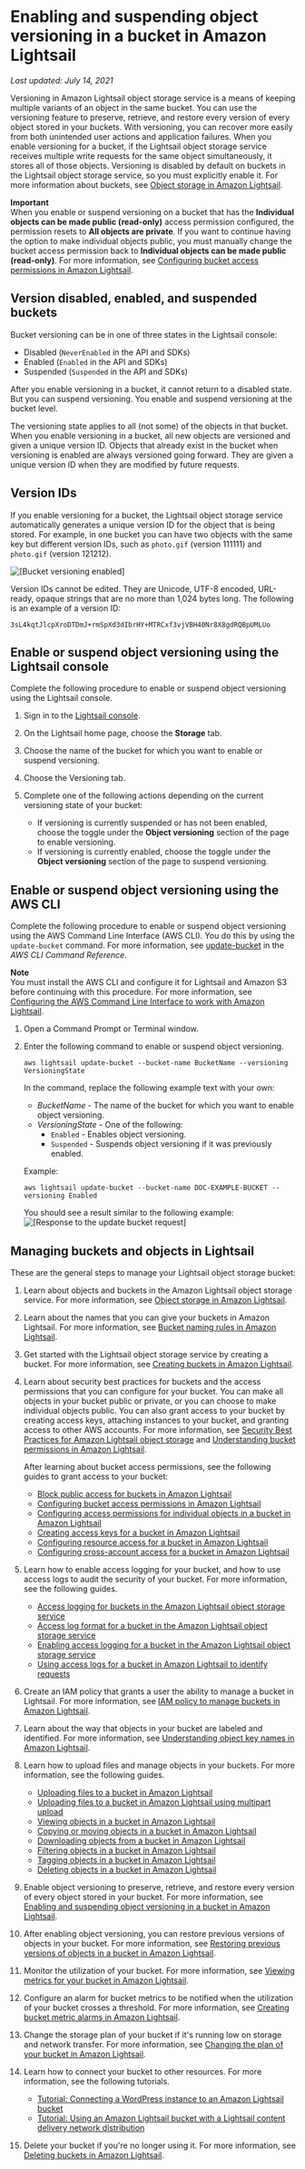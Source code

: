 # Enabling and suspending object versioning in a bucket in Amazon Lightsail<a name="amazon-lightsail-managing-bucket-object-versioning"></a>

 *Last updated: July 14, 2021* 

Versioning in Amazon Lightsail object storage service is a means of keeping multiple variants of an object in the same bucket\. You can use the versioning feature to preserve, retrieve, and restore every version of every object stored in your buckets\. With versioning, you can recover more easily from both unintended user actions and application failures\. When you enable versioning for a bucket, if the Lightsail object storage service receives multiple write requests for the same object simultaneously, it stores all of those objects\. Versioning is disabled by default on buckets in the Lightsail object storage service, so you must explicitly enable it\. For more information about buckets, see [Object storage in Amazon Lightsail](buckets-in-amazon-lightsail.md)\.

**Important**  
When you enable or suspend versioning on a bucket that has the **Individual objects can be made public \(read\-only\)** access permission configured, the permission resets to **All objects are private**\. If you want to continue having the option to make individual objects public, you must manually change the bucket access permission back to **Individual objects can be made public \(read\-only\)**\. For more information, see [Configuring bucket access permissions in Amazon Lightsail](amazon-lightsail-configuring-bucket-permissions.md)\.

## Version disabled, enabled, and suspended buckets<a name="version-disabled-enabled-suspended-buckets"></a>

Bucket versioning can be in one of three states in the Lightsail console:
+ Disabled \(`NeverEnabled` in the API and SDKs\)
+ Enabled \(`Enabled` in the API and SDKs\)
+ Suspended \(`Suspended` in the API and SDKs\)

After you enable versioning in a bucket, it cannot return to a disabled state\. But you can suspend versioning\. You enable and suspend versioning at the bucket level\.

The versioning state applies to all \(not some\) of the objects in that bucket\. When you enable versioning in a bucket, all new objects are versioned and given a unique version ID\. Objects that already exist in the bucket when versioning is enabled are always versioned going forward\. They are given a unique version ID when they are modified by future requests\.

## Version IDs<a name="bucket-object-version-ids"></a>

If you enable versioning for a bucket, the Lightsail object storage service automatically generates a unique version ID for the object that is being stored\. For example, in one bucket you can have two objects with the same key but different version IDs, such as `photo.gif` \(version 111111\) and `photo.gif` \(version 121212\)\.

![\[Bucket versioning enabled\]](https://d9yljz1nd5001.cloudfront.net/en_us/1490b6b36a8ed9d4b2232825b79c8222/images/amazon-lightsail-bucket-versioning-versioning-enabled.png)

Version IDs cannot be edited\. They are Unicode, UTF\-8 encoded, URL\-ready, opaque strings that are no more than 1,024 bytes long\. The following is an example of a version ID:

```
3sL4kqtJlcpXroDTDmJ+rmSpXd3dIbrHY+MTRCxf3vjVBH40Nr8X8gdRQBpUMLUo
```

## Enable or suspend object versioning using the Lightsail console<a name="enable-dsable-bucket-object-versioning-lightsail-console"></a>

Complete the following procedure to enable or suspend object versioning using the Lightsail console\.

1. Sign in to the [Lightsail console](https://lightsail.aws.amazon.com/)\.

1. On the Lightsail home page, choose the **Storage** tab\.

1. Choose the name of the bucket for which you want to enable or suspend versioning\.

1. Choose the Versioning tab\.

1. Complete one of the following actions depending on the current versioning state of your bucket:
   + If versioning is currently suspended or has not been enabled, choose the toggle under the **Object versioning** section of the page to enable versioning\.
   + If versioning is currently enabled, choose the toggle under the **Object versioning** section of the page to suspend versioning\.

## Enable or suspend object versioning using the AWS CLI<a name="enable-dsable-bucket-object-versioning-aws-cli"></a>

Complete the following procedure to enable or suspend object versioning using the AWS Command Line Interface \(AWS CLI\)\. You do this by using the `update-bucket` command\. For more information, see [update\-bucket](https://docs.aws.amazon.com/cli/latest/reference/lightsail/update-bucket.html) in the *AWS CLI Command Reference*\.

**Note**  
You must install the AWS CLI and configure it for Lightsail and Amazon S3 before continuing with this procedure\. For more information, see [Configuring the AWS Command Line Interface to work with Amazon Lightsail](lightsail-how-to-set-up-and-configure-aws-cli.md)\.

1. Open a Command Prompt or Terminal window\.

1. Enter the following command to enable or suspend object versioning\.

   ```
   aws lightsail update-bucket --bucket-name BucketName --versioning VersioningState
   ```

   In the command, replace the following example text with your own:
   + *BucketName* \- The name of the bucket for which you want to enable object versioning\.
   + *VersioningState* \- One of the following:
     + `Enabled` \- Enables object versioning\.
     + `Suspended` \- Suspends object versioning if it was previously enabled\.

   Example:

   ```
   aws lightsail update-bucket --bucket-name DOC-EXAMPLE-BUCKET --versioning Enabled
   ```

   You should see a result similar to the following example:  
![\[Response to the update bucket request\]](https://d9yljz1nd5001.cloudfront.net/en_us/1490b6b36a8ed9d4b2232825b79c8222/images/amazon-lightsail-update-bucket-objects-versioning-cli.png)

## Managing buckets and objects in Lightsail<a name="versioning-managing-buckets-and-objects"></a>

These are the general steps to manage your Lightsail object storage bucket:

1. Learn about objects and buckets in the Amazon Lightsail object storage service\. For more information, see [Object storage in Amazon Lightsail](buckets-in-amazon-lightsail.md)\.

1. Learn about the names that you can give your buckets in Amazon Lightsail\. For more information, see [Bucket naming rules in Amazon Lightsail](bucket-naming-rules-in-amazon-lightsail.md)\.

1. Get started with the Lightsail object storage service by creating a bucket\. For more information, see [Creating buckets in Amazon Lightsail](amazon-lightsail-creating-buckets.md)\.

1. Learn about security best practices for buckets and the access permissions that you can configure for your bucket\. You can make all objects in your bucket public or private, or you can choose to make individual objects public\. You can also grant access to your bucket by creating access keys, attaching instances to your bucket, and granting access to other AWS accounts\. For more information, see [Security Best Practices for Amazon Lightsail object storage](amazon-lightsail-bucket-security-best-practices.md) and [Understanding bucket permissions in Amazon Lightsail](amazon-lightsail-understanding-bucket-permissions.md)\.

   After learning about bucket access permissions, see the following guides to grant access to your bucket:
   + [Block public access for buckets in Amazon Lightsail](amazon-lightsail-block-public-access-for-buckets.md)
   + [Configuring bucket access permissions in Amazon Lightsail](amazon-lightsail-configuring-bucket-permissions.md)
   + [Configuring access permissions for individual objects in a bucket in Amazon Lightsail](amazon-lightsail-configuring-individual-object-access.md)
   + [Creating access keys for a bucket in Amazon Lightsail](amazon-lightsail-creating-bucket-access-keys.md)
   + [Configuring resource access for a bucket in Amazon Lightsail](amazon-lightsail-configuring-bucket-resource-access.md)
   + [Configuring cross\-account access for a bucket in Amazon Lightsail](amazon-lightsail-configuring-bucket-cross-account-access.md)

1. Learn how to enable access logging for your bucket, and how to use access logs to audit the security of your bucket\. For more information, see the following guides\.
   + [Access logging for buckets in the Amazon Lightsail object storage service](amazon-lightsail-bucket-access-logs.md)
   + [Access log format for a bucket in the Amazon Lightsail object storage service](amazon-lightsail-bucket-access-log-format.md)
   + [Enabling access logging for a bucket in the Amazon Lightsail object storage service](amazon-lightsail-enabling-bucket-access-logs.md)
   + [Using access logs for a bucket in Amazon Lightsail to identify requests](amazon-lightsail-using-bucket-access-logs.md)

1. Create an IAM policy that grants a user the ability to manage a bucket in Lightsail\. For more information, see [IAM policy to manage buckets in Amazon Lightsail](amazon-lightsail-bucket-management-policies.md)\.

1. Learn about the way that objects in your bucket are labeled and identified\. For more information, see [Understanding object key names in Amazon Lightsail](understanding-bucket-object-key-names-in-amazon-lightsail.md)\.

1. Learn how to upload files and manage objects in your buckets\. For more information, see the following guides\.
   + [Uploading files to a bucket in Amazon Lightsail](amazon-lightsail-uploading-files-to-a-bucket.md)
   + [Uploading files to a bucket in Amazon Lightsail using multipart upload](amazon-lightsail-uploading-files-to-a-bucket-using-multipart-upload.md)
   + [Viewing objects in a bucket in Amazon Lightsail](amazon-lightsail-viewing-objects-in-a-bucket.md)
   + [Copying or moving objects in a bucket in Amazon Lightsail](amazon-lightsail-copying-moving-bucket-objects.md)
   + [Downloading objects from a bucket in Amazon Lightsail](amazon-lightsail-downloading-bucket-objects.md)
   + [Filtering objects in a bucket in Amazon Lightsail](amazon-lightsail-filtering-bucket-objects.md)
   + [Tagging objects in a bucket in Amazon Lightsail](amazon-lightsail-tagging-bucket-objects.md)
   + [Deleting objects in a bucket in Amazon Lightsail](amazon-lightsail-deleting-bucket-objects.md)

1. Enable object versioning to preserve, retrieve, and restore every version of every object stored in your bucket\. For more information, see [Enabling and suspending object versioning in a bucket in Amazon Lightsail](#amazon-lightsail-managing-bucket-object-versioning)\.

1. After enabling object versioning, you can restore previous versions of objects in your bucket\. For more information, see [Restoring previous versions of objects in a bucket in Amazon Lightsail](amazon-lightsail-restoring-bucket-object-versions.md)\.

1. Monitor the utilization of your bucket\. For more information, see [Viewing metrics for your bucket in Amazon Lightsail](amazon-lightsail-viewing-bucket-metrics.md)\.

1. Configure an alarm for bucket metrics to be notified when the utilization of your bucket crosses a threshold\. For more information, see [Creating bucket metric alarms in Amazon Lightsail](amazon-lightsail-adding-bucket-metric-alarms.md)\.

1. Change the storage plan of your bucket if it's running low on storage and network transfer\. For more information, see [Changing the plan of your bucket in Amazon Lightsail](amazon-lightsail-changing-bucket-plans.md)\.

1. Learn how to connect your bucket to other resources\. For more information, see the following tutorials\.
   + [Tutorial: Connecting a WordPress instance to an Amazon Lightsail bucket](amazon-lightsail-connecting-buckets-to-wordpress.md)
   + [Tutorial: Using an Amazon Lightsail bucket with a Lightsail content delivery network distribution](amazon-lightsail-using-distributions-with-buckets.md)

1. Delete your bucket if you're no longer using it\. For more information, see [Deleting buckets in Amazon Lightsail](amazon-lightsail-deleting-buckets.md)\.